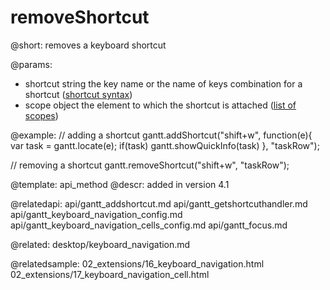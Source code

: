removeShortcut
=============

@short:
	removes a keyboard shortcut

@params:

- shortcut		string			the key name or the name of keys combination for a shortcut (<a href="desktop/keyboard_navigation.md#shortcutsyntax">shortcut syntax</a>)
- scope			object			the element to which the shortcut is attached (<a href="desktop/keyboard_navigation.md#scopes">list of scopes</a>)



@example:
// adding a shortcut
gantt.addShortcut("shift+w", function(e){ 
    var task = gantt.locate(e); 
    if(task) 
        gantt.showQuickInfo(task)
}, "taskRow");

// removing a shortcut
gantt.removeShortcut("shift+w", "taskRow");


@template:	api_method
@descr:
added in version 4.1


@relatedapi:
api/gantt_addshortcut.md
api/gantt_getshortcuthandler.md
api/gantt_keyboard_navigation_config.md
api/gantt_keyboard_navigation_cells_config.md
api/gantt_focus.md

@related:
desktop/keyboard_navigation.md

@relatedsample:
02_extensions/16_keyboard_navigation.html
02_extensions/17_keyboard_navigation_cell.html
